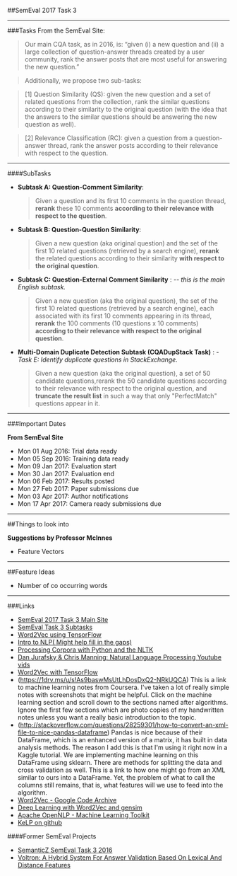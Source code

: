 ##SemEval 2017 Task 3
***

###Tasks
From the SemEval Site:
> Our main CQA task, as in 2016, is:
> “given (i) a new question and (ii) a large collection of question-answer threads created by a user community, rank the 
> answer posts that are most useful for answering the new question.”

> Additionally, we propose two sub-tasks:

> [1] Question Similarity (QS): given the new question and a set of related questions from the collection, rank the similar 
> questions according to their similarity to the original question (with the idea that the answers to the similar
> questions should be answering the new question as well).

> [2] Relevance Classification (RC): given a question from a question-answer thread, rank the answer posts according to 
> their relevance with respect to the question.

***
####SubTasks

* **Subtask A: Question-Comment Similarity**: 
	> Given a question and its first 10 comments in the question thread, **rerank** these 10 comments **according to 
	> their relevance with respect to the question**. 
* **Subtask B: Question-Question Similarity**: 
	> Given a new question (aka original question) and the set of the first 10 related questions (retrieved by a 
	> search engine), **rerank** the related questions according to their similarity **with respect to the original 
	> question**.
* **Subtask C: Question-External Comment Similarity** : *-- this is the main English subtask.* 
	> Given a new question (aka the original question),
	> the set of the first 10 related questions (retrieved by a search engine), each associated with its first 10 
	> comments appearing in its thread, **rerank** the 100 comments (10 questions x 10 comments) **according to their 
	> relevance with respect to the original question**.
* **Multi-Domain Duplicate Detection Subtask (CQADupStack Task)** : - *Task E: Identify duplicate questions in StackExchange.*
	> Given a new question (aka the original question), a set of 50 candidate questions,rerank the 50 candidate 
	> questions according to their relevance with respect to the original question, and **truncate the result list** in 
	> such a way that only "PerfectMatch" questions appear in it.


***

###Important Dates

**From SemEval Site**

* Mon 01 Aug 2016: Trial data ready
* Mon 05 Sep 2016: Training data ready
* Mon 09 Jan 2017: Evaluation start
* Mon 30 Jan 2017: Evaluation end
* Mon 06 Feb 2017: Results posted
* Mon 27 Feb 2017: Paper submissions due
* Mon 03 Apr 2017: Author notifications
* Mon 17 Apr 2017: Camera ready submissions due

***

##Things to look into

**Suggestions by Professor McInnes**
* Feature Vectors

***

##Feature Ideas

* Number of co occurring words

***


###Links

* [SemEval 2017 Task 3 Main Site](http://alt.qcri.org/semeval2017/task3/)
* [SemEval Task 3 Subtasks](http://alt.qcri.org/semeval2017/task3/index.php?id=description-of-tasks)
* [Word2Vec using TensorFlow](https://www.tensorflow.org/versions/r0.10/tutorials/word2vec/index.html)
* [Intro to NLP( Might help fill in the gaps)](http://blog.algorithmia.com/introduction-natural-language-processing-nlp/)
* [Processing Corpora with Python and the NLTK](http://www.freecode.com/articles/processing-corpora-with-python-and-the-natural-language-toolkit)
* [Dan Jurafsky & Chris Manning: Natural Language Processing Youtube vids](https://www.youtube.com/playlist?list=PL6397E4B26D00A269)
* [Word2Vec with TensorFlow](https://www.tensorflow.org/versions/r0.10/tutorials/word2vec/index.html)
* (https://1drv.ms/u/s!As9baswMsUtLhDosDxQ2-NRkUQCA) This is a link to machine learning notes from Coursera. I've taken a lot of really simple notes with screenshots that might be helpful. Click on the machine learning section and scroll down to the sections named after algorithms. Ignore the first few sections which are photo copies of my handwritten notes unless you want a really basic introduction to the topic.
* (http://stackoverflow.com/questions/28259301/how-to-convert-an-xml-file-to-nice-pandas-dataframe) Pandas is nice because of their DataFrame, which is an enhanced version of a matrix, it has     built in data analysis methods. The reason I add this is that I'm using it right now in a Kaggle tutorial. We are implementing machine learning on this DataFrame using sklearn. There are methods for splitting the data and cross validation as well. This is a link to how one might go from an XML similar to ours into a DataFrame. Yet, the problem of what to call the columns still remains, that is, what features will we use to feed into the algorithm. 
* [Word2Vec - Google Code Archive](https://code.google.com/archive/p/word2vec/)
* [Deep Learning with Word2Vec and gensim](http://rare-technologies.com/deep-learning-with-word2vec-and-gensim/)
* [Apache OpenNLP - Machine Learning Toolkit](https://opennlp.apache.org/)
* [KeLP on github](https://github.com/SAG-KeLP)

####Former SemEval Projects
* [SemanticZ SemEval Task 3 2016](http://m-mitchell.com/NAACL-2016/SemEval/pdf/SemEval123.pdf)
* [Voltron: A Hybrid System For Answer Validation Based On Lexical And
Distance Features](http://anthology.aclweb.org/S/S15/S15-2.pdf#page=284)




